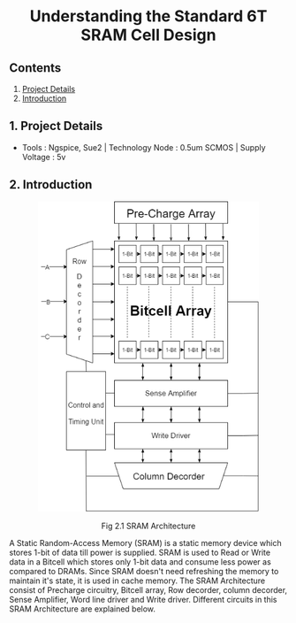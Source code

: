 # <p align="center"> Understanding the Standard 6T SRAM Cell Design </p>
## Contents
1. [Project Details](#1-Project-Details)
2. [Introduction](#1-Introduction)
## 1. Project Details
- Tools : Ngspice, Sue2 | Technology Node : 0.5um SCMOS | Supply Voltage : 5v
## 2. Introduction
<p align="center"> <img width="400" hight="400" src="https://github.com/Khadgaray/6T_SRAM/blob/main/Images/6T_SRAM_Architecture.png" /> </p> 
<p align="center"> Fig 2.1 SRAM Architecture </p>
<p> A Static Random-Access Memory (SRAM) is a static memory device which stores 1-bit of data till power is supplied. SRAM is used to Read or Write data in a Bitcell which stores only 1-bit data and consume less power as compared to DRAMs. Since SRAM doesn't need refreshing the memory to maintain it's state, it is used in cache memory. The SRAM Architecture consist of Precharge circuitry, Bitcell array, Row decorder, column decorder, Sense Amplifier, Word line driver and Write driver. Different circuits in this SRAM Architecture are explained below. </p>
